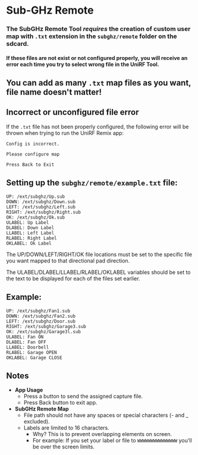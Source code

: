 # Sub-GHz Remote

### The SubGHz Remote Tool _requires_ the creation of custom user map with `.txt` extension in the `subghz/remote` folder on the sdcard.

#### If these files are not exist or not configured properly, **you will receive an error each time you try to select wrong file in the UniRF Tool**.

## You can add as many `.txt` map files as you want, file name doesn't matter!

## Incorrect or unconfigured file error

If the `.txt` file has not been properly configured, the following error will be thrown when trying to run the UniRF Remix app:

```
Config is incorrect.

Please configure map

Press Back to Exit
```

## Setting up the `subghz/remote/example.txt` file:

```
UP: /ext/subghz/Up.sub
DOWN: /ext/subghz/Down.sub
LEFT: /ext/subghz/Left.sub
RIGHT: /ext/subghz/Right.sub
OK: /ext/subghz/Ok.sub
ULABEL: Up Label
DLABEL: Down Label
LLABEL: Left Label
RLABEL: Right Label
OKLABEL: Ok Label
```

The UP/DOWN/LEFT/RIGHT/OK file locations must be set to the specific file you want mapped to that directional pad direction.

The ULABEL/DLABEL/LLABEL/RLABEL/OKLABEL variables should be set to the text to be displayed for each of the files set earlier.

## Example:

```
UP: /ext/subghz/Fan1.sub
DOWN: /ext/subghz/Fan2.sub
LEFT: /ext/subghz/Door.sub
RIGHT: /ext/subghz/Garage3.sub
OK: /ext/subghz/Garage3l.sub
ULABEL: Fan ON
DLABEL: Fan OFF
LLABEL: Doorbell
RLABEL: Garage OPEN
OKLABEL: Garage CLOSE
```

## Notes

* **App Usage**
  * Press a button to send the assigned capture file.
  * Press Back button to exit app.
* **SubGHz Remote Map**
  * File path should not have any spaces or special characters (- and \_ excluded).
  * Labels are limited to 16 characters.
    * Why? This is to prevent overlapping elements on screen.
    * For example: If you set your label or file to `WWWWWWWWWWWWWWW` you'll be over the screen limits.
